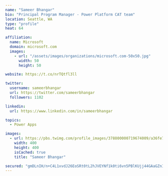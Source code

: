 ```yaml
---
name: "Sameer Bhangar"
bio: "Principal Program Manager - Power Platform CAT team"
location: Seattle, WA
type: "profile"
heat: 64

affiliation:
  name: Microsoft
  domain: microsoft.com
  images:
    - url: "/assets/images/organizations/microsoft.com-50x50.jpg"
      width: 50
      height: 50

website: https://t.co/nrTQtfl3ll

twitter:
  username: sameerbhangar
  url: https://twitter.com/sameerbhangar
  followers: 1102

linkedin:
  url: https://www.linkedin.com/in/sameerbhangar

topics:
  - Power Apps

images:
  - url: https://pbs.twimg.com/profile_images/378800000719674009/a36fe7ddfab1778b76e5793772e43798_400x400.jpeg
    width: 400
    height: 400
    isCached: true
    title: "Sameer Bhangar"

secured: "gmDLnIH/n+C4L1xvdJ26EoSRt0tL2hJVEYNf1k0ti6vn5PBlKUjj44GAaGZnI9Pm1afpxy3CyyhmBhfliqgdOjWI6uKwDkR8iIFYOtZuNf5Z4G8yKxcjkZj8e6/EdMoIxlnLBdkG5hwTxhnhiICt5WrVeS9y05BhseaSkiuNWDrkCe1D3yOJsPADvs3DCUbVLv/AH0cRAxZp7S+wq5waoPiQgx6ThDCVd5J78BCdO9JL7h1gnQKUjTwCZ3dfrI/puf/VWXHvOCmKfRYckayDCfo8GpEKe3JlhoJs/307lHPbD88S1kLacx5t2f/+14RaSTk+CUe6GTZ8cfCL0YHw3brk3+QSyDvqQflYm8tIgMQ79Q9qt+VHyDgk+zOxR1XyPbRGtuzPIStswBfhF5SEtgbvB0egY8lrfIzYH7p0cYg=;CPU7tkyidVI8nQc9xuTcvQ=="
---
```


